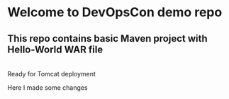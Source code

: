 # Welcome to DevOpsCon demo repo
## This repo contains basic Maven project with Hello-World WAR file 
<BR> Ready for Tomcat deployment 


Here I made some changes 
